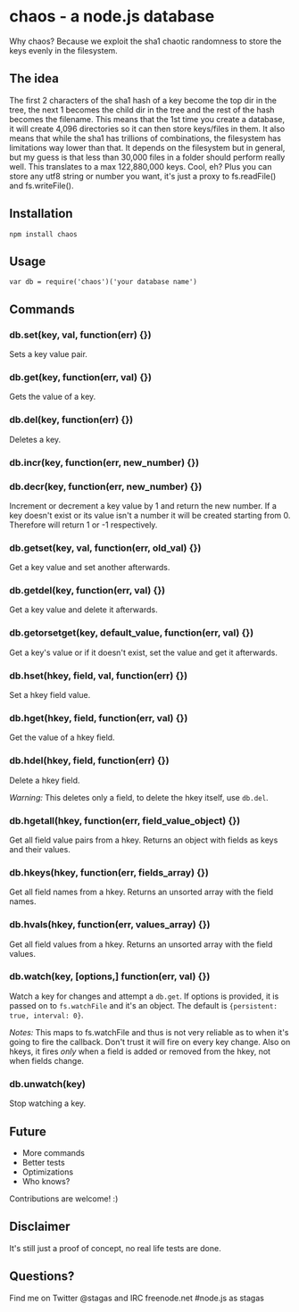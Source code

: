 chaos - a node.js database
==========================

Why chaos? Because we exploit the sha1 chaotic randomness to store the keys evenly in the filesystem.

## The idea

The first 2 characters of the sha1 hash of a key become the top dir in the tree, the next 1 becomes the
child dir in the tree and the rest of the hash becomes the filename. This means that the 1st time you
create a database, it will create 4,096 directories so it can then store keys/files in them. It
also means that while the sha1 has trillions of combinations, the filesystem has limitations way lower
than that. It depends on the filesystem but in general, but my guess is that less than 30,000 files in 
a folder should perform really well. This translates to a max 122,880,000 keys. Cool, eh?
Plus you can store any utf8 string or number you want, it's just a proxy to fs.readFile() and fs.writeFile().

## Installation

    npm install chaos

## Usage

    var db = require('chaos')('your database name')

## Commands

### db.set(key, val, function(err) {})

Sets a key value pair.

### db.get(key, function(err, val) {})

Gets the value of a key.
  
### db.del(key, function(err) {})

Deletes a key.

### db.incr(key, function(err, new_number) {})
### db.decr(key, function(err, new_number) {})

Increment or decrement a key value by 1 and return the new number. If a key doesn't exist or its value isn't a number it will be created starting from 0. Therefore will return 1 or -1 respectively.
  
### db.getset(key, val, function(err, old_val) {})
Get a key value and set another afterwards.
  
### db.getdel(key, function(err, val) {})
Get a key value and delete it afterwards.

### db.getorsetget(key, default_value, function(err, val) {})
Get a key's value or if it doesn't exist, set the value and get it afterwards.
  
### db.hset(hkey, field, val, function(err) {})
Set a hkey field value.

### db.hget(hkey, field, function(err, val) {})
Get the value of a hkey field.

### db.hdel(hkey, field, function(err) {})
Delete a hkey field. 

_Warning:_ This deletes only a field, to delete the hkey itself, use `db.del`.

### db.hgetall(hkey, function(err, field_value_object) {})
Get all field value pairs from a hkey. Returns an object with fields as keys and their values.
  
### db.hkeys(hkey, function(err, fields_array) {})
Get all field names from a hkey. Returns an unsorted array with the field names.

### db.hvals(hkey, function(err, values_array) {})
Get all field values from a hkey. Returns an unsorted array with the field values.

### db.watch(key, [options,] function(err, val) {})
Watch a key for changes and attempt a `db.get`. If options is provided, it is passed on to
`fs.watchFile` and it's an object. The default is `{persistent: true, interval: 0}`.

_Notes:_ This maps to fs.watchFile and thus is not very reliable as to when it's going to fire the callback. Don't trust it will fire on every key change.
Also on hkeys, it fires _only_ when a field is added or removed from the hkey, not when fields change.

### db.unwatch(key)
Stop watching a key.
  
## Future

* More commands
* Better tests
* Optimizations
* Who knows?

Contributions are welcome! :)

## Disclaimer

It's still just a proof of concept, no real life tests are done.

## Questions? 

Find me on Twitter @stagas and IRC freenode.net #node.js as stagas
